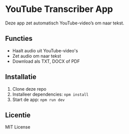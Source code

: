 # YouTube Transcriber App
Deze app zet automatisch YouTube-video’s om naar tekst.

## Functies
- Haalt audio uit YouTube-video's
- Zet audio om naar tekst
- Download als TXT, DOCX of PDF

## Installatie
1. Clone deze repo
2. Installeer dependencies: `npm install`
3. Start de app: `npm run dev`

## Licentie
MIT License
